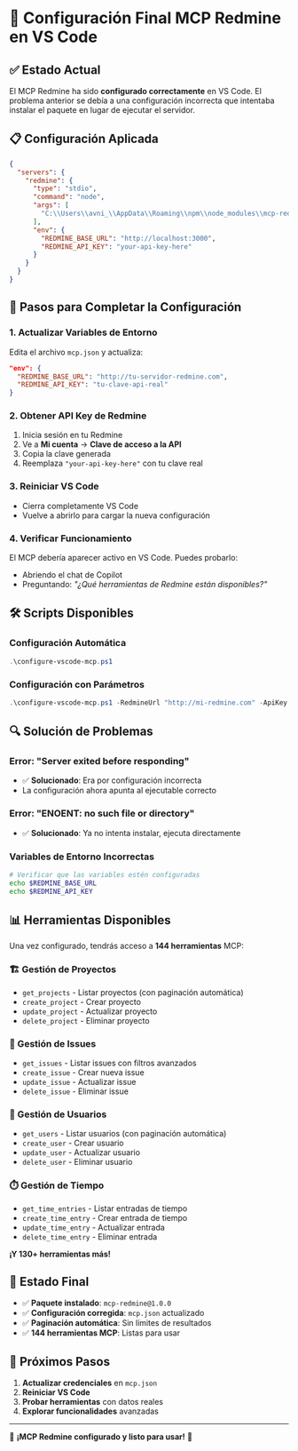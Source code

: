 # 🔧 Configuración Final MCP Redmine en VS Code

## ✅ Estado Actual

El MCP Redmine ha sido **configurado correctamente** en VS Code. El problema anterior se debía a una configuración incorrecta que intentaba instalar el paquete en lugar de ejecutar el servidor.

## 📋 Configuración Aplicada

```json
{
  "servers": {
    "redmine": {
      "type": "stdio",
      "command": "node",
      "args": [
        "C:\\Users\\avni_\\AppData\\Roaming\\npm\\node_modules\\mcp-redmine\\dist\\index.js"
      ],
      "env": {
        "REDMINE_BASE_URL": "http://localhost:3000",
        "REDMINE_API_KEY": "your-api-key-here"
      }
    }
  }
}
```

## 🚀 Pasos para Completar la Configuración

### 1. **Actualizar Variables de Entorno**

Edita el archivo `mcp.json` y actualiza:

```json
"env": {
  "REDMINE_BASE_URL": "http://tu-servidor-redmine.com",
  "REDMINE_API_KEY": "tu-clave-api-real"
}
```

### 2. **Obtener API Key de Redmine**

1. Inicia sesión en tu Redmine
2. Ve a **Mi cuenta** → **Clave de acceso a la API**
3. Copia la clave generada
4. Reemplaza `"your-api-key-here"` con tu clave real

### 3. **Reiniciar VS Code**

- Cierra completamente VS Code
- Vuelve a abrirlo para cargar la nueva configuración

### 4. **Verificar Funcionamiento**

El MCP debería aparecer activo en VS Code. Puedes probarlo:

- Abriendo el chat de Copilot
- Preguntando: *"¿Qué herramientas de Redmine están disponibles?"*

## 🛠️ Scripts Disponibles

### Configuración Automática
```powershell
.\configure-vscode-mcp.ps1
```

### Configuración con Parámetros
```powershell
.\configure-vscode-mcp.ps1 -RedmineUrl "http://mi-redmine.com" -ApiKey "mi-clave-api"
```

## 🔍 Solución de Problemas

### Error: "Server exited before responding"
- ✅ **Solucionado**: Era por configuración incorrecta
- La configuración ahora apunta al ejecutable correcto

### Error: "ENOENT: no such file or directory"
- ✅ **Solucionado**: Ya no intenta instalar, ejecuta directamente

### Variables de Entorno Incorrectas
```bash
# Verificar que las variables estén configuradas
echo $REDMINE_BASE_URL
echo $REDMINE_API_KEY
```

## 📊 Herramientas Disponibles

Una vez configurado, tendrás acceso a **144 herramientas** MCP:

### 🏗️ Gestión de Proyectos
- `get_projects` - Listar proyectos (con paginación automática)
- `create_project` - Crear proyecto
- `update_project` - Actualizar proyecto
- `delete_project` - Eliminar proyecto

### 🎫 Gestión de Issues
- `get_issues` - Listar issues con filtros avanzados
- `create_issue` - Crear nueva issue
- `update_issue` - Actualizar issue
- `delete_issue` - Eliminar issue

### 👥 Gestión de Usuarios
- `get_users` - Listar usuarios (con paginación automática)
- `create_user` - Crear usuario
- `update_user` - Actualizar usuario
- `delete_user` - Eliminar usuario

### ⏱️ Gestión de Tiempo
- `get_time_entries` - Listar entradas de tiempo
- `create_time_entry` - Crear entrada de tiempo
- `update_time_entry` - Actualizar entrada
- `delete_time_entry` - Eliminar entrada

**¡Y 130+ herramientas más!**

## 🎯 Estado Final

- ✅ **Paquete instalado**: `mcp-redmine@1.0.0`
- ✅ **Configuración corregida**: `mcp.json` actualizado
- ✅ **Paginación automática**: Sin límites de resultados
- ✅ **144 herramientas MCP**: Listas para usar

## 📝 Próximos Pasos

1. **Actualizar credenciales** en `mcp.json`
2. **Reiniciar VS Code**
3. **Probar herramientas** con datos reales
4. **Explorar funcionalidades** avanzadas

---

🎉 **¡MCP Redmine configurado y listo para usar!** 🎉
